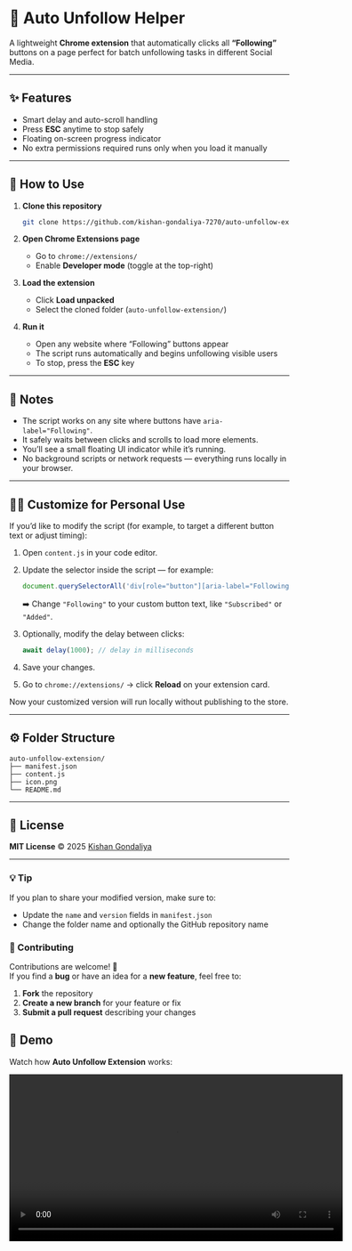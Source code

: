 # 🚀 Auto Unfollow Helper

A lightweight **Chrome extension** that automatically clicks all **“Following”** buttons on a page perfect for batch unfollowing tasks in different Social Media.  

---

## ✨ Features
- Smart delay and auto-scroll handling  
- Press **ESC** anytime to stop safely  
- Floating on-screen progress indicator  
- No extra permissions required runs only when you load it manually  

---

## 🧩 How to Use

1. **Clone this repository**
   ```bash
   git clone https://github.com/kishan-gondaliya-7270/auto-unfollow-extension.git
   ```

2. **Open Chrome Extensions page**
   - Go to `chrome://extensions/`
   - Enable **Developer mode** (toggle at the top-right)

3. **Load the extension**
   - Click **Load unpacked**
   - Select the cloned folder (`auto-unfollow-extension/`)

4. **Run it**
   - Open any website where “Following” buttons appear  
   - The script runs automatically and begins unfollowing visible users  
   - To stop, press the **ESC** key  

---

## 🧠 Notes
- The script works on any site where buttons have `aria-label="Following"`.  
- It safely waits between clicks and scrolls to load more elements.  
- You’ll see a small floating UI indicator while it’s running.  
- No background scripts or network requests — everything runs locally in your browser.  

---

## 🧑‍💻 Customize for Personal Use

If you’d like to modify the script (for example, to target a different button text or adjust timing):

1. Open `content.js` in your code editor.  
2. Update the selector inside the script — for example:
   ```js
   document.querySelectorAll('div[role="button"][aria-label="Following"]')
   ```
   ➡️ Change `"Following"` to your custom button text, like `"Subscribed"` or `"Added"`.

3. Optionally, modify the delay between clicks:
   ```js
   await delay(1000); // delay in milliseconds
   ```
4. Save your changes.  
5. Go to `chrome://extensions/` → click **Reload** on your extension card.  

Now your customized version will run locally without publishing to the store.  

---

## ⚙️ Folder Structure

```
auto-unfollow-extension/
├── manifest.json
├── content.js
├── icon.png
└── README.md
```

---

## 📜 License
**MIT License** © 2025 [Kishan Gondaliya](https://github.com/kishan-gondaliya-7270)

---

### 💡 Tip
If you plan to share your modified version, make sure to:
- Update the `name` and `version` fields in `manifest.json`  
- Change the folder name and optionally the GitHub repository name  

### 🤝 Contributing
Contributions are welcome! 🎉  
If you find a **bug** or have an idea for a **new feature**, feel free to:
1. **Fork** the repository  
2. **Create a new branch** for your feature or fix  
3. **Submit a pull request** describing your changes  

## 🎥 Demo

Watch how **Auto Unfollow Extension** works:

<video src="https://github.com/kishan-gondaliya-7270/auto-unfollow-extension/raw/main/Media/chrome-extension-demo.mp4" width="600" controls></video>